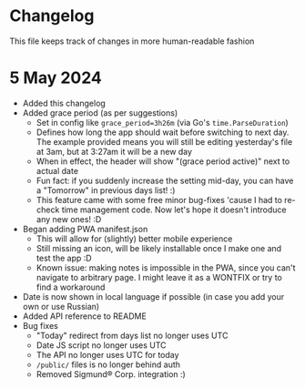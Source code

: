 # Changelog
This file keeps track of changes in more human-readable fashion

# 5 May 2024
* Added this changelog
* Added grace period (as per suggestions)
  * Set in config like `grace_period=3h26m` (via Go's `time.ParseDuration`)
  * Defines how long the app should wait before switching to next day.
  The example provided means you will still be editing yesterday's file at 3am, but at 3:27am it will be a new day
  * When in effect, the header will show "(grace period active)" next to actual date
  * Fun fact: if you suddenly increase the setting mid-day, you can have a "Tomorrow" in previous days list! :)
  * This feature came with some free minor bug-fixes 'cause I had to re-check time management code.
  Now let's hope it doesn't introduce any new ones! :D
* Began adding PWA manifest.json
  * This will allow for (slightly) better mobile experience
  * Still missing an icon, will be likely installable once I make one and test the app :D
  * Known issue: making notes is impossible in the PWA, since you can't navigate to arbitrary page. 
  I might leave it as a WONTFIX or try to find a workaround
* Date is now shown in local language if possible (in case you add your own or use Russian)
* Added API reference to README
* Bug fixes
  * "Today" redirect from days list no longer uses UTC
  * Date JS script no longer uses UTC
  * The API no longer uses UTC for today
  * `/public/` files is no longer behind auth
  * Removed Sigmund® Corp. integration :)